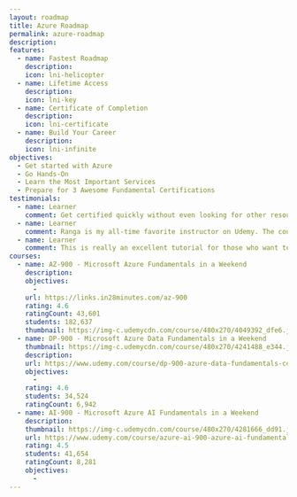 ```yaml
---
layout: roadmap
title: Azure Roadmap
permalink: azure-roadmap
description:
features:
  - name: Fastest Roadmap
    description: 
    icon: lni-helicopter
  - name: Lifetime Access
    description: 
    icon: lni-key
  - name: Certificate of Completion
    description: 
    icon: lni-certificate
  - name: Build Your Career
    description: 
    icon: lni-infinite
objectives:
  - Get started with Azure
  - Go Hands-On 
  - Learn the Most Important Services
  - Prepare for 3 Awesome Fundamental Certifications
testimonials:
  - name: Learner
    comment: Get certified quickly without even looking for other resources. Just watch videos for 2 days and appeared for the exam and cleared the exam.
  - name: Learner
    comment: Ranga is my all-time favorite instructor on Udemy. The course is well structured.
  - name: Learner
    comment: This is really an excellent tutorial for those who want to learn what Azure is. Kudos to Tutor.
courses:
  - name: AZ-900 - Microsoft Azure Fundamentals in a Weekend
    description:
    objectives:
      - 
    url: https://links.in28minutes.com/az-900
    rating: 4.6
    ratingCount: 43,601
    students: 182,637
    thumbnail: https://img-c.udemycdn.com/course/480x270/4049392_dfe6.jpg
  - name: DP-900 - Microsoft Azure Data Fundamentals in a Weekend
    thumbnail: https://img-c.udemycdn.com/course/480x270/4241488_e344.jpg
    description:
    url: https://www.udemy.com/course/dp-900-azure-data-fundamentals-certification/?couponCode=FEB2024
    objectives:
      - 
    rating: 4.6
    students: 34,524
    ratingCount: 6,942
  - name: AI-900 - Microsoft Azure AI Fundamentals in a Weekend
    description:
    thumbnail: https://img-c.udemycdn.com/course/480x270/4281666_dd91.jpg
    url: https://www.udemy.com/course/azure-ai-900-azure-ai-fundamentals/?couponCode=FEB2024
    rating: 4.5
    students: 41,654
    ratingCount: 8,281
    objectives:
      - 
---
```

